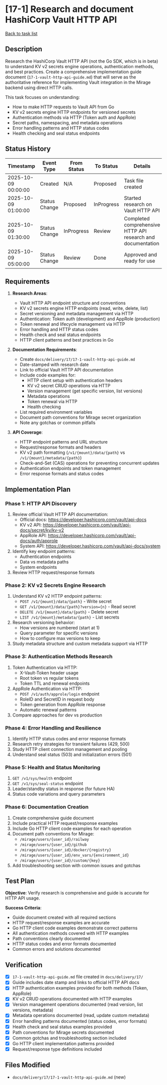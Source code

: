 # [17-1] Research and document HashiCorp Vault HTTP API

[Back to task list](./tasks.md)

## Description

Research the HashiCorp Vault HTTP API (not the Go SDK, which is in beta) to understand KV v2 secrets engine operations, authentication methods, and best practices. Create a comprehensive implementation guide document (`17-1-vault-http-api-guide.md`) that will serve as the authoritative reference for implementing Vault integration in the Mirage backend using direct HTTP calls.

This task focuses on understanding:
- How to make HTTP requests to Vault API from Go
- KV v2 secrets engine HTTP endpoints for versioned secrets
- Authentication methods via HTTP (Token auth and AppRole)
- Secret paths, namespacing, and metadata operations
- Error handling patterns and HTTP status codes
- Health checking and seal status endpoints

## Status History

| Timestamp | Event Type | From Status | To Status | Details | User |
|-----------|------------|-------------|-----------|---------|------|
| 2025-10-09 00:00:00 | Created | N/A | Proposed | Task file created | AI Agent |
| 2025-10-09 01:00:00 | Status Change | Proposed | InProgress | Started research on Vault HTTP API | AI Agent |
| 2025-10-09 01:30:00 | Status Change | InProgress | Review | Completed comprehensive HTTP API research and documentation | AI Agent |
| 2025-10-09 05:00:00 | Status Change | Review | Done | Approved and ready for use | User |

## Requirements

1. **Research Areas**:
   - Vault HTTP API endpoint structure and conventions
   - KV v2 secrets engine HTTP endpoints (read, write, delete, list)
   - Secret versioning and metadata management via HTTP
   - Authentication: Token auth (development) and AppRole (production)
   - Token renewal and lifecycle management via HTTP
   - Error handling and HTTP status codes
   - Health check and seal status endpoints
   - HTTP client patterns and best practices in Go

2. **Documentation Requirements**:
   - Create `docs/delivery/17/17-1-vault-http-api-guide.md`
   - Date-stamped with research date
   - Link to official Vault HTTP API documentation
   - Include code examples for:
     - HTTP client setup with authentication headers
     - KV v2 secret CRUD operations via HTTP
     - Version management (get specific version, list versions)
     - Metadata operations
     - Token renewal via HTTP
     - Health checking
   - List required environment variables
   - Document path conventions for Mirage secret organization
   - Note any gotchas or common pitfalls

3. **API Coverage**:
   - HTTP endpoint patterns and URL structure
   - Request/response formats and headers
   - KV v2 path formatting (`/v1/{mount}/data/{path}` vs `/v1/{mount}/metadata/{path}`)
   - Check-and-Set (CAS) operations for preventing concurrent updates
   - Authentication endpoints and token management
   - Error response formats and status codes

## Implementation Plan

### Phase 1: HTTP API Discovery
1. Review official Vault HTTP API documentation:
   - Official docs: https://developer.hashicorp.com/vault/api-docs
   - KV v2 API: https://developer.hashicorp.com/vault/api-docs/secret/kv/kv-v2
   - AppRole API: https://developer.hashicorp.com/vault/api-docs/auth/approle
   - System API: https://developer.hashicorp.com/vault/api-docs/system
2. Identify key endpoint patterns:
   - Authentication endpoints
   - Data vs metadata paths
   - System endpoints
3. Review HTTP request/response formats

### Phase 2: KV v2 Secrets Engine Research
1. Understand KV v2 HTTP endpoint patterns:
   - `POST /v1/{mount}/data/{path}` - Write secret
   - `GET /v1/{mount}/data/{path}?version={n}` - Read secret
   - `DELETE /v1/{mount}/data/{path}` - Delete secret
   - `LIST /v1/{mount}/metadata/{path}` - List secrets
2. Research versioning behavior:
   - How versions are numbered (start at 1)
   - Query parameter for specific versions
   - How to configure max versions to keep
3. Study metadata structure and custom metadata support via HTTP

### Phase 3: Authentication Methods Research
1. Token Authentication via HTTP:
   - X-Vault-Token header usage
   - Root token vs regular tokens
   - Token TTL and renewal endpoints
2. AppRole Authentication via HTTP:
   - `POST /v1/auth/approle/login` endpoint
   - RoleID and SecretID in request body
   - Token generation from AppRole response
   - Automatic renewal patterns
3. Compare approaches for dev vs production

### Phase 4: Error Handling and Resilience
1. Identify HTTP status codes and error response formats
2. Research retry strategies for transient failures (429, 500)
3. Study HTTP client connection management and pooling
4. Understand seal status (503) and initialization errors (501)

### Phase 5: Health and Status Monitoring
1. `GET /v1/sys/health` endpoint
2. `GET /v1/sys/seal-status` endpoint
3. Leader/standby status in response (for future HA)
4. Status code variations and query parameters

### Phase 6: Documentation Creation
1. Create comprehensive guide document
2. Include practical HTTP request/response examples
3. Include Go HTTP client code examples for each operation
4. Document path conventions for Mirage:
   - `/mirage/users/{user_id}/railway`
   - `/mirage/users/{user_id}/github`
   - `/mirage/users/{user_id}/docker/{registry}`
   - `/mirage/users/{user_id}/env_vars/{environment_id}`
   - `/mirage/users/{user_id}/custom/{key}`
5. Add troubleshooting section with common issues and gotchas

## Test Plan

**Objective**: Verify research is comprehensive and guide is accurate for HTTP API usage.

**Success Criteria**:
- Guide document created with all required sections
- HTTP request/response examples are accurate
- Go HTTP client code examples demonstrate correct patterns
- All authentication methods covered with HTTP examples
- Path conventions clearly documented
- HTTP status codes and error formats documented
- Common errors and solutions documented

## Verification

- [x] `17-1-vault-http-api-guide.md` file created in `docs/delivery/17/`
- [x] Guide includes date stamp and links to official HTTP API docs
- [x] HTTP authentication examples provided for both methods (Token, AppRole)
- [x] KV v2 CRUD operations documented with HTTP examples
- [x] Version management operations documented (read version, list versions, metadata)
- [x] Metadata operations documented (read, update custom metadata)
- [x] Error handling patterns documented (status codes, error formats)
- [x] Health check and seal status examples provided
- [x] Path conventions for Mirage secrets documented
- [x] Common gotchas and troubleshooting section included
- [x] Go HTTP client implementation patterns provided
- [x] Request/response type definitions included

## Files Modified

- `docs/delivery/17/17-1-vault-http-api-guide.md` (new)

